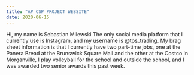 ```yaml
---
title: "AP CSP PROJECT WEBSITE"
date: 2020-06-15
---
```

Hi, my name is Sebastian Milewski
The only social media platform that I currently use is Instagram, and my username is @tps_trading.
My brag sheet information is that I currently have two part-time jobs, one at the Panera Bread at the Brunswick Square Mall and the other at the Costco in Morganville, I play volleyball for the school and outside the school, and I was awarded two senior awards this past week.

